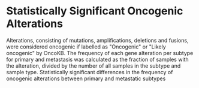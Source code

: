 # Statistically Significant Oncogenic Alterations
Alterations, consisting of mutations, amplifications, deletions and fusions, were considered oncogenic if labelled as "Oncogenic" or "Likely oncogenic" by OncoKB. The frequency of each gene alteration per subtype for primary and metastasis was calculated as the fraction of samples with the alteration, divided by the number of all samples in the subtype and sample type. 
Statistically significant differences in the frequency of oncogenic alterations between primary and metastatic subtypes 
